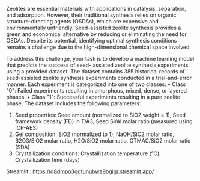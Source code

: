 Zeolites are essential materials with applications in catalysis, separation, and adsorption. However, their
traditional synthesis relies on organic structure-directing agents (OSDAs), which are expensive and
environmentally unfriendly. Seed-assisted zeolite synthesis provides a green and economical alternative by
reducing or eliminating the need for OSDAs. Despite its potential, identifying optimal synthesis conditions
remains a challenge due to the high-dimensional chemical space involved.

To address this challenge, your task is to develop a machine learning model that predicts the success of seed-
assisted zeolite synthesis experiments using a provided dataset. The dataset contains 385 historical records of seed-assisted zeolite synthesis experiments conducted in a trial-and-error manner. Each experiment is
categorized into one of two classes:
• Class "0": Failed experiments resulting in amorphous, mixed, dense, or layered phases.
• Class "1": Successful experiments resulting in a pure zeolite phase.
The dataset includes the following parameters:

1. Seed properties: Seed amount (normalized to SiO2 weight = 1), Seed framework density (FD) in T/Å3, Seed Si/Al molar ratio (measured using ICP-AES)
2. Gel composition: SiO2 (normalized to 1), NaOH/SiO2 molar ratio, B2O3/SiO2 molar ratio, H2O/SiO2 molar ratio, OTMAC/SiO2 molar ratio (SDA)
3. Crystallization conditions: Crystallization temperature (°C), Crystallization time (days)

Streamlit : https://d8dmpo3gdtunubwa9bgigr.streamlit.app/

